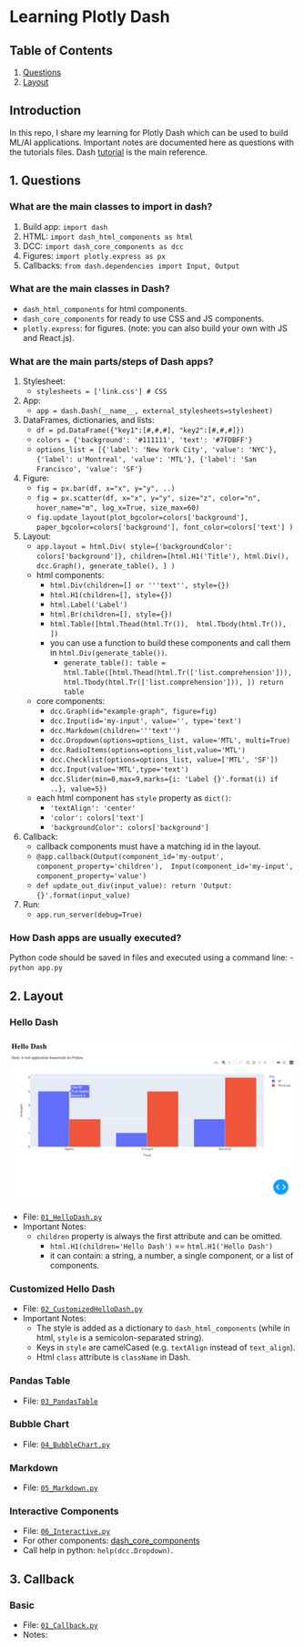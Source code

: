 # Learning Plotly Dash
## Table of Contents

1. [Questions](#questions)
2. [Layout](#layout)

## Introduction
In this repo, I share my learning for Plotly Dash which can be used to build ML/AI applications. Important notes are 
documented here as questions with the tutorials files. Dash [tutorial](https://dash.plotly.com/installation) is the 
main reference.

<a name="questions"></a>
## 1. Questions

### What are the main classes to import in dash? 
1. Build app: `import dash`
2. HTML: `import dash_html_components as html`
3. DCC: `import dash_core_components as dcc`
4. Figures: `import plotly.express as px`
5. Callbacks: `from dash.dependencies import Input, Output`

### What are the main classes in Dash?
- `dash_html_components` for html components.
- `dash_core_components` for ready to use CSS and JS components.
- `plotly.express`: for figures. 
(note: you can also build your own with JS and React.js). 

### What are the main parts/steps of Dash apps?
1. Stylesheet: 
    - `stylesheets = ['link.css'] # CSS`
2. App: 
    - `app = dash.Dash(__name__, external_stylesheets=stylesheet)`
3. DataFrames, dictionaries, and lists: 
    - `df = pd.DataFrame({"key1":[#,#,#], "key2":[#,#,#]})`
    - `colors = {'background': '#111111',
                 'text': '#7FDBFF'}`
    - `options_list = [{'label': 'New York City', 'value': 'NYC'},
                {'label': u'Montreal', 'value': 'MTL'},
                {'label': 'San Francisco', 'value': 'SF'}`
4. Figure: 
    - `fig = px.bar(df, x="x", y="y", ..)`
    - `fig = px.scatter(df, x="x", y="y", size="z", color="n", hover_name="m", log_x=True, size_max=60)`
    - `fig.update_layout(plot_bgcolor=colors['background'],
                  paper_bgcolor=colors['background'],
                  font_color=colors['text']
                  )`
5. Layout: 
    - `app.layout = html.Div(
                        style={'backgroundColor': colors['background']},
                        children=[html.H1('Title'),
                                  html.Div(),
                                  dcc.Graph(),
                                  generate_table(),
                                 ]
                             )` 
    - html components:  
        - `html.Div(children=[] or '''text'', style={})`
        - `html.H1(children=[], style={})`
        - `html.Label('Label')`
        - `html.Br(children=[], style={})`
        - `html.Table([html.Thead(html.Tr()), 
                       html.Tbody(html.Tr()),
                       ])`
        - you can use a function to build these components and call them in `html.Div(generate_table())`.
            - `generate_table():
                 table = html.Table([html.Thead(html.Tr(['list.comprehension'])), 
                                     html.Tbody(html.Tr(['list.comprehension'])),
                                     ])
                 return table` 
    - core components: 
        - `dcc.Graph(id="example-graph", figure=fig)`
        - `dcc.Input(id='my-input', value='', type='text')`
        - `dcc.Markdown(children='''text'')`
        - `dcc.Dropdown(options=options_list, value='MTL', multi=True)`
        - `dcc.RadioItems(options=options_list,value='MTL')`
        - `dcc.Checklist(options=options_list, value=['MTL', 'SF'])`
        - `dcc.Input(value='MTL',type='text')`
        - `dcc.Slider(min=0,max=9,marks={i: 'Label {}'.format(i) if ..}, value=5})`
    - each html component has `style` property as `dict()`: 
        - `'textAlign': 'center'`
        - `'color': colors['text']`
        - `'backgroundColor': colors['background']`
6. Callback:
    - callback components must have a matching id in the layout. 
    - `@app.callback(Output(component_id='my-output', component_property='children'), 
                     Input(component_id='my-input', component_property='value')`
    - `def update_out_div(input_value):
        return 'Output: {}'.format(input_value)`
7. Run:
    - `app.run_server(debug=True)`

### How Dash apps are usually executed?
Python code should be saved in files and executed using a command line: 
    - `python app.py` 

<a name="layout"></a>
## 2. Layout
### Hello Dash
![image](01_Layout/01_HelloDash.png)
- File: [`01_HelloDash.py`](01_Layout/01_HelloDash.py)
- Important Notes: 
    - `children` property is always the first attribute and can be omitted. 
        - `html.H1(children='Hello Dash')` == `html.H1('Hello Dash')`
        - it can contain: a string, a number, a single component, or a list of components. 
        
### Customized Hello Dash
- File: [`02_CustomizedHelloDash.py`](01_Layout/02_CustomizedHelloDash.py)
- Important Notes: 
    - The style is added as a dictionary to `dash_html_components` 
      (while in html, `style` is a semicolon-separated string). 
    - Keys in `style` are camelCased (e.g. `textAlign` instead of `text_align`). 
    - Html `class` attribute is `className` in Dash.
    
### Pandas Table
- File: [`03_PandasTable`](01_Layout/03_PandasTables.py) 
    
### Bubble Chart
- File: [`04_BubbleChart.py`](01_Layout/04_BubbleChart.py)

### Markdown 
- File: [`05_Markdown.py`](01_Layout/05_Markdown.py)

### Interactive Components 
- File: [`06_Interactive.py`](01_Layout/06_Interactive.py)
- For other components: [dash_core_components](https://dash.plotly.com/dash-core-components) 
- Call help in python: `help(dcc.Dropdown)`.

## 3. Callback
### Basic
- File: [`01_Callback.py`](02_Callback/01_Callback.py) 
- Notes: 